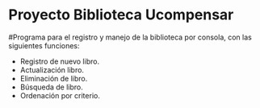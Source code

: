 # Proyecto Biblioteca Ucompensar

#Programa para el registro y manejo de la biblioteca por consola, con las siguientes funciones:

- Registro de nuevo libro.
- Actualización libro. 
- Eliminación de libro. 
- Búsqueda de libro. 
- Ordenación por criterio.
